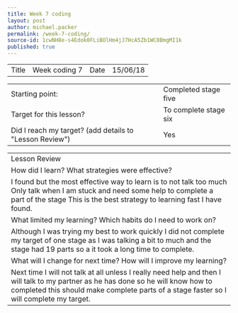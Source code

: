 ```yaml
---
title: Week 7 coding
layout: post
author: michael.packer
permalink: /week-7-coding/
source-id: 1cwNH8e-s4Edok0FLiBOlHm4jJ7HcA5Zb1WC8BmgMI1k
published: true
---
```

<table>
  <tr>
    <td>Title</td>
    <td>Week coding 7</td>
    <td>Date</td>
    <td>15/06/18</td>
  </tr>
</table>


<table>
  <tr>
    <td>Starting point:</td>
    <td>Completed stage five</td>
  </tr>
  <tr>
    <td>Target for this lesson?</td>
    <td>To complete stage six</td>
  </tr>
  <tr>
    <td>Did I reach my target? 
(add details to "Lesson Review")</td>
    <td> Yes </td>
  </tr>
</table>


<table>
  <tr>
    <td>Lesson Review</td>
  </tr>
  <tr>
    <td>How did I learn? What strategies were effective? </td>
  </tr>
  <tr>
    <td>I found but the most effective way to learn is to not talk too much Only talk when I am stuck and need some help to complete a part of the stage This is the best strategy to learning fast I have found.</td>
  </tr>
  <tr>
    <td>What limited my learning? Which habits do I need to work on? </td>
  </tr>
  <tr>
    <td>Although I was trying my best to work quickly I did not complete my target of one stage as I was talking a bit to much and the stage had 19 parts so a it took a long time to complete.</td>
  </tr>
  <tr>
    <td>What will I change for next time? How will I improve my learning?</td>
  </tr>
  <tr>
    <td>Next time I will not talk at all unless I really need help and then I will talk to my partner as he has done so he will know how to completed this should make complete parts of a stage faster so I will complete my target.</td>
  </tr>
</table>


